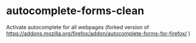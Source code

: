 # autocomplete-forms-clean
Activate autocomplete for all webpages (forked version of https://addons.mozilla.org/firefox/addon/autocomplete-forms-for-firefox/ )
